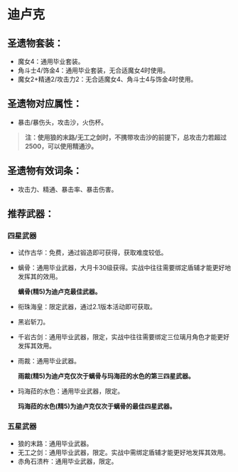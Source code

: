 
# 迪卢克

## 圣遗物套装：
- 魔女4：通用毕业套装。
- 角斗士4/饰金4：通用毕业套装，无合适魔女4时使用。
- 魔女2+精通2/攻击力2：无合适魔女4、角斗士4与饰金4时使用。

## 圣遗物对应属性：
- 暴击/暴伤头，攻击沙，火伤杯。
>**注：使用狼的末路/无工之剑时，不携带攻击沙的前提下，总攻击力若超过2500，可以使用精通沙。**


## 圣遗物有效词条：	
- 攻击力、精通、暴击率、暴击伤害。

## 推荐武器：
### 四星武器
- 试作古华：免费，通过锻造即可获得，获取难度较低。
- 螭骨：通用毕业武器，大月卡30级获得。实战中往往需要绑定盾辅才能更好地发挥其的效用。

	**螭骨(精5)为迪卢克最佳武器。**

- 衔珠海皇：限定武器，通过2.1版本活动即可获取。
- 黑岩斩刀。
- 千岩古剑：通用毕业武器，限定，实战中往往需要绑定三位璃月角色才能更好发挥其效用。
- 雨裁：通用毕业武器。

	**雨裁(精5)为迪卢克仅次于螭骨与玛海菈的水色的第三四星武器。**

- 玛海菈的水色：通用毕业武器，限定。

	**玛海菈的水色(精5)为迪卢克仅次于螭骨的最佳四星武器。**


### 五星武器
- 狼的末路：通用毕业武器。
- 无工之剑：通用毕业武器，限定。实战中需绑定盾辅才能更好地发挥其效用。
- 赤角石溃杵：通用毕业武器，限定。
